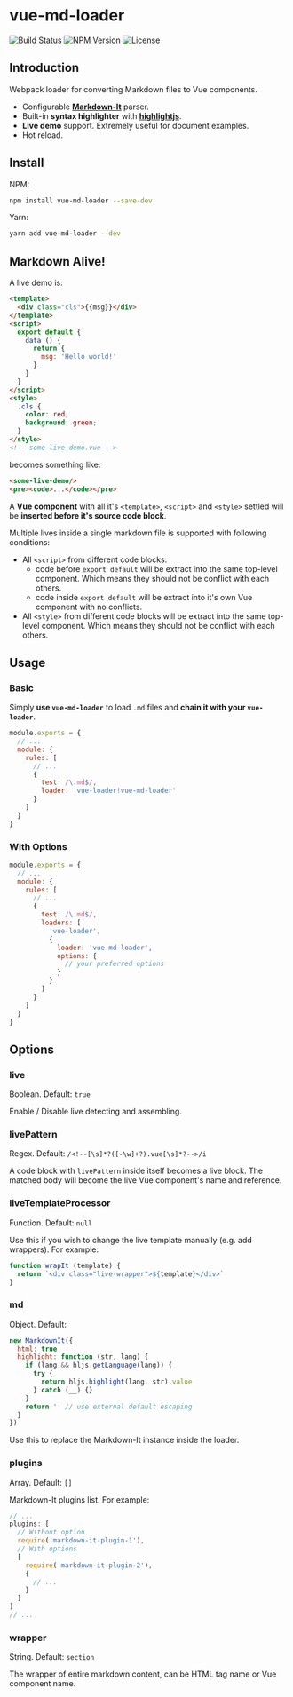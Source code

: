 # vue-md-loader

[![Build Status](https://travis-ci.org/wxsms/vue-md-loader.svg?branch=master)](https://travis-ci.org/wxsms/vue-md-loader)
[![NPM Version](https://img.shields.io/npm/v/vue-md-loader.svg)](https://www.npmjs.com/package/vue-md-loader)
[![License](https://img.shields.io/github/license/wxsms/vue-md-loader.svg)](https://github.com/wxsms/vue-md-loader)

## Introduction

Webpack loader for converting Markdown files to Vue components.

* Configurable **[Markdown-It](https://github.com/markdown-it/markdown-it)** parser.
* Built-in **syntax highlighter** with **[highlightjs](https://highlightjs.org/)**.
* **Live demo** support. Extremely useful for document examples.
* Hot reload.

## Install

NPM:

```bash
npm install vue-md-loader --save-dev
```

Yarn:

```bash
yarn add vue-md-loader --dev
```

## Markdown Alive!

A live demo is:

```html
<template>
  <div class="cls">{{msg}}</div>
</template>
<script>
  export default {
    data () {
      return {
        msg: 'Hello world!'
      }
    }
  }
</script>
<style>
  .cls {
    color: red;
    background: green;
  }
</style>
<!-- some-live-demo.vue -->
```

becomes something like:

```html
<some-live-demo/>
<pre><code>...</code></pre>
```

A **Vue component** with all it's `<template>`, `<script>` and `<style>` settled will be **inserted before it's source code block**.

Multiple lives inside a single markdown file is supported with following conditions:

* All `<script>` from different code blocks:
  * code before `export default` will be extract into the same top-level component. Which means they should not be conflict with each others.
  * code inside `export default` will be extract into it's own Vue component with no conflicts.
* All `<style>` from different code blocks will be extract into the same top-level component. Which means they should not be conflict with each others.

## Usage

### Basic

Simply **use `vue-md-loader`** to load `.md` files and **chain it with your `vue-loader`**.

```javascript
module.exports = {
  // ...
  module: {
    rules: [
      // ...
      {
        test: /\.md$/,
        loader: 'vue-loader!vue-md-loader'
      }
    ]
  }
}
```

### With Options

```javascript
module.exports = {
  // ...
  module: {
    rules: [
      // ...
      {
        test: /\.md$/,
        loaders: [
          'vue-loader',
          {
            loader: 'vue-md-loader',
            options: {
              // your preferred options
            }
          }
        ]
      }
    ]
  }
}
```

## Options

### live

Boolean. Default: `true`

Enable / Disable live detecting and assembling.

### livePattern

Regex. Default: `/<!--[\s]*?([-\w]+?).vue[\s]*?-->/i`

A code block with `livePattern` inside itself becomes a live block. The matched body will become the live Vue component's name and reference.

### liveTemplateProcessor

Function. Default: `null`

Use this if you wish to change the live template manually (e.g. add wrappers). For example:

```javascript
function wrapIt (template) {
  return `<div class="live-wrapper">${template}</div>`
}
```

### md

Object. Default:

```javascript
new MarkdownIt({
  html: true,
  highlight: function (str, lang) {
    if (lang && hljs.getLanguage(lang)) {
      try {
        return hljs.highlight(lang, str).value
      } catch (__) {}
    }
    return '' // use external default escaping
  }
})
```

Use this to replace the Markdown-It instance inside the loader.

### plugins

Array. Default: `[]`

Markdown-It plugins list. For example:

```javascript
// ...
plugins: [
  // Without option
  require('markdown-it-plugin-1'),
  // With options
  [
    require('markdown-it-plugin-2'),
    {
      // ...
    }
  ]
]
// ...
```

### wrapper

String. Default: `section`

The wrapper of entire markdown content, can be HTML tag name or Vue component name.
